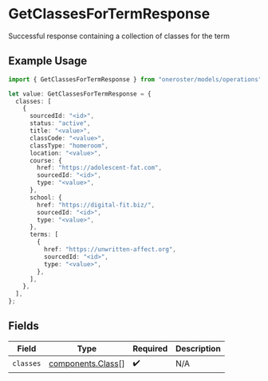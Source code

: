 # GetClassesForTermResponse

Successful response containing a collection of classes for the term

## Example Usage

```typescript
import { GetClassesForTermResponse } from "oneroster/models/operations";

let value: GetClassesForTermResponse = {
  classes: [
    {
      sourcedId: "<id>",
      status: "active",
      title: "<value>",
      classCode: "<value>",
      classType: "homeroom",
      location: "<value>",
      course: {
        href: "https://adolescent-fat.com",
        sourcedId: "<id>",
        type: "<value>",
      },
      school: {
        href: "https://digital-fit.biz/",
        sourcedId: "<id>",
        type: "<value>",
      },
      terms: [
        {
          href: "https://unwritten-affect.org",
          sourcedId: "<id>",
          type: "<value>",
        },
      ],
    },
  ],
};
```

## Fields

| Field                                                  | Type                                                   | Required                                               | Description                                            |
| ------------------------------------------------------ | ------------------------------------------------------ | ------------------------------------------------------ | ------------------------------------------------------ |
| `classes`                                              | [components.Class](../../models/components/class.md)[] | :heavy_check_mark:                                     | N/A                                                    |